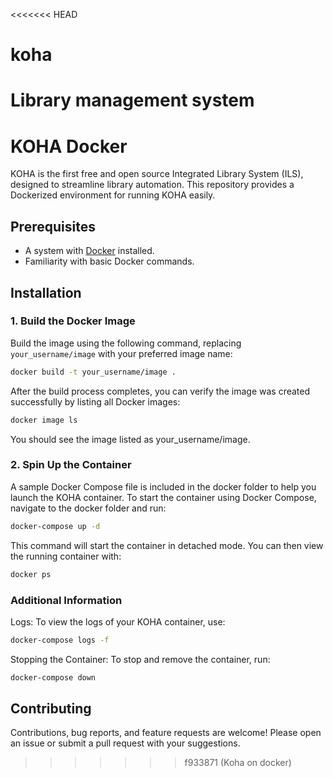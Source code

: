 <<<<<<< HEAD
# koha
Library management system
=======
# KOHA Docker

KOHA is the first free and open source Integrated Library System (ILS), designed to streamline library automation. This repository provides a Dockerized environment for running KOHA easily.

## Prerequisites

- A system with [Docker](https://www.docker.com/get-started) installed.
- Familiarity with basic Docker commands.

## Installation

### 1. Build the Docker Image

Build the image using the following command, replacing `your_username/image` with your preferred image name:

```bash
docker build -t your_username/image .
```

After the build process completes, you can verify the image was created successfully by listing all Docker images:

```bash
docker image ls
```
You should see the image listed as your_username/image.

### 2. Spin Up the Container

A sample Docker Compose file is included in the docker folder to help you launch the KOHA container. To start the container using Docker Compose, navigate to the docker folder and run:

```bash
docker-compose up -d
```

This command will start the container in detached mode. You can then view the running container with:

```bash
docker ps
```

### Additional Information

Logs: To view the logs of your KOHA container, use:

```bash
docker-compose logs -f
```
Stopping the Container: To stop and remove the container, run:

```bash
docker-compose down
```

## Contributing

Contributions, bug reports, and feature requests are welcome! Please open an issue or submit a pull request with your suggestions.
>>>>>>> f933871 (Koha on docker)
